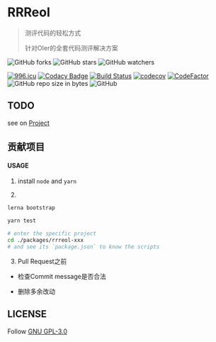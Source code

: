 # RRReol

> 测评代码的轻松方式
>
> 针对OIer的全套代码测评解决方案

![GitHub forks](https://img.shields.io/github/forks/AimonaStudio/rrreol.svg?style=social)
![GitHub stars](https://img.shields.io/github/stars/AimonaStudio/rrreol.svg?style=social)
![GitHub watchers](https://img.shields.io/github/watchers/AimonaStudio/rrreol.svg?style=social)

[![996.icu](https://img.shields.io/badge/link-996.icu-red.svg)](https://996.icu)
[![Codacy Badge](https://api.codacy.com/project/badge/Grade/abb20485cab94e9fb94c70decab47c65)](https://app.codacy.com/app/AimonaStudio/rrreol?utm_source=github.com&utm_medium=referral&utm_content=AimonaStudio/rrreol&utm_campaign=Badge_Grade_Dashboard)
[![Build Status](https://travis-ci.com/AimonaStudio/rrreol.svg?branch=master)](https://travis-ci.com/AimonaStudio/rrreol)
[![codecov](https://codecov.io/gh/AimonaStudio/rrreol/branch/master/graph/badge.svg)](https://codecov.io/gh/AimonaStudio/rrreol)
[![CodeFactor](https://www.codefactor.io/repository/github/aimonastudio/rrreol/badge)](https://www.codefactor.io/repository/github/aimonastudio/rrreol)
![GitHub repo size in bytes](https://img.shields.io/github/repo-size/AimonaStudio/rrreol.svg)
![GitHub](https://img.shields.io/github/license/AimonaStudio/rrreol.svg)

## TODO

see on [Project](https://github.com/AimonaStudio/rrreol/projects/1)

## 贡献项目

#### USAGE

1. install `node` and `yarn`

2.

```bash
lerna bootstrap

yarn test

# enter the specific project
cd ./packages/rrreol-xxx
# and see its `package.json` to know the scripts
```

3. Pull Request之前

  - 检查Commit message是否合法

  - 删除多余改动

## LICENSE

Follow [GNU GPL-3.0](LICENSE)
